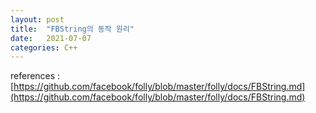 ```yaml
---
layout: post
title:  "FBString의 동작 원리"
date:   2021-07-07
categories: C++
---
```


references : [https://github.com/facebook/folly/blob/master/folly/docs/FBString.md](https://github.com/facebook/folly/blob/master/folly/docs/FBString.md)  
